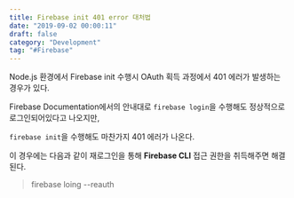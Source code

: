 ```yaml
---
title: Firebase init 401 error 대처법
date: "2019-09-02 00:00:11"
draft: false
category: "Development"
tag: "#Firebase"
---
```


Node.js 환경에서 Firebase init 수행시 OAuth 획득 과정에서 401 에러가 발생하는 경우가 있다.</br>

Firebase Documentation에서의 안내대로 `firebase login`을 수행해도 정상적으로 로그인되어있다고 나오지만,</br>

`firebase init`을 수행해도 마찬가지 401 에러가 나온다.

이 경우에는 다음과 같이 재로그인을 통해 **Firebase CLI** 접근 권한을 취득해주면 해결된다.

> firebase loing --reauth
